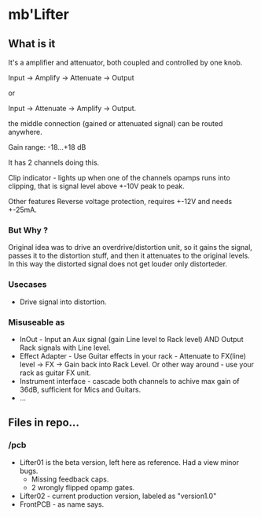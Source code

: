 # mb'Lifter 

## What is it

It's a amplifier and attenuator, both coupled and controlled by one knob.

Input -> Amplify -> Attenuate -> Output

or

Input -> Attenuate -> Amplify -> Output.

the middle connection (gained or attenuated signal) can be routed anywhere.

Gain range: -18...+18 dB

It has 2 channels doing this.

Clip indicator - lights up when one of the channels opamps runs into clipping, that is signal level above +-10V peak to peak.

Other features Reverse voltage protection, requires +-12V and needs +-25mA.

### But Why ?

Original idea was to drive an overdrive/distortion unit, so it gains the signal, passes it to the distortion stuff, and then it attenuates to the original levels. In this way the distorted signal does not get louder only distorteder.

### Usecases

* Drive signal into distortion.

### Misuseable as

* InOut - Input an Aux signal (gain Line level to Rack level) AND Output Rack signals with Line level.
* Effect Adapter - Use Guitar effects in your rack - Attenuate to FX(line) level -> FX -> Gain back into Rack Level. Or other way around - use your rack as guitar FX unit.
* Instrument interface - cascade both channels to achive max gain of 36dB, sufficient for Mics and Guitars.
* ...


## Files in repo...

### /pcb

* Lifter01 is the beta version, left here as reference. Had a view minor bugs.
  * Missing feedback caps.
  * 2 wrongly flipped opamp gates.
* Lifter02 - current production version, labeled as "version1.0"
* FrontPCB - as name says.
